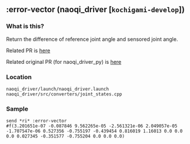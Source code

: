 ## :error-vector (naoqi_driver [`kochigami-develop`])

### What is this?

Return the difference of reference joint angle and sensored joint angle.

Related PR is [here](https://github.com/kochigami/naoqi_driver/pull/6)  

Related original PR (for naoqi_driver_py) is [here](https://github.com/ros-naoqi/naoqi_bridge/pull/37)  

### Location

`naoqi_driver/launch/naoqi_driver.launch`  
`naoqi_driver/src/converters/joint_states.cpp`  	   

### Sample

```
send *ri* :error-vector
#f(3.201651e-07 -0.087846 9.562265e-05 -2.561321e-06 2.049057e-05 -1.707547e-06 0.527356 -0.755197 -0.439454 0.816019 1.16013 0.0 0.0 0.0 0.027345 -0.351577 -0.755204 0.0 0.0 0.0)
```
